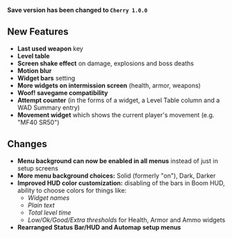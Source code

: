 **Save version has been changed to `Cherry 1.0.0`**

## New Features

- **Last used weapon** key
- **Level table**
- **Screen shake effect** on damage, explosions and boss deaths
- **Motion blur**
- **Widget bars** setting
- **More widgets on intermission screen** (health, armor, weapons)
- **Woof! savegame compatibility**
- **Attempt counter** (in the forms of a widget, a Level Table column and a WAD Summary entry)
- **Movement widget** which shows the current player's movement (e.g. "MF40 SR50")

## Changes

- **Menu background can now be enabled in all menus** instead of just in setup screens
- **More menu background choices:** Solid (formerly "on"), Dark, Darker
- **Improved HUD color customization:** disabling of the bars in Boom HUD, ability to choose colors for things like:
	- *Widget names*
	- *Plain text*
	- *Total level time*
	- *Low/Ok/Good/Extra thresholds* for Health, Armor and Ammo widgets
- **Rearranged Status Bar/HUD and Automap setup menus**
